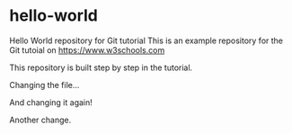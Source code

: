 # hello-world
Hello World repository for Git tutorial
This is an example repository for the Git tutoial on https://www.w3schools.com

This repository is built step by step in the tutorial. 

Changing the file...

And changing it again!

Another change.